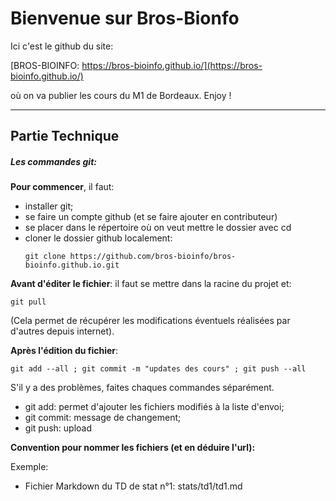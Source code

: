# Bienvenue sur Bros-Bionfo

Ici  c'est le github du site:

[BROS-BIOINFO: https://bros-bioinfo.github.io/](https://bros-bioinfo.github.io/)


où on va publier les cours du M1 de Bordeaux. Enjoy !

------

## Partie Technique

##### Les commandes git:

**Pour commencer**, il faut:
- installer git;
- se faire un compte github (et se faire ajouter en contributeur)
- se placer dans le répertoire où on veut mettre le dossier avec cd
- cloner le dossier github localement:
  ```shell
  git clone https://github.com/bros-bioinfo/bros-bioinfo.github.io.git
  ```



**Avant d'éditer le fichier**: il faut se mettre dans la racine du projet et:
```shell
git pull
```
(Cela permet de récupérer les modifications éventuels réalisées par d'autres depuis internet).


**Après l'édition du fichier**:
```shell
git add --all ; git commit -m "updates des cours" ; git push --all
```
S'il y a des problèmes, faites chaques commandes séparément.
- git add: permet d'ajouter les fichiers modifiés à la liste d'envoi;
- git commit: message de changement;
- git push: upload


**Convention pour nommer les fichiers (et en déduire l'url):**

Exemple:
- Fichier Markdown du TD de stat n°1: stats/td1/td1.md
